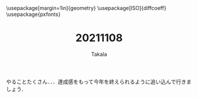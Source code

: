 ﻿---
title: 20211108
yesterday: 20211107
tomorrow: 20211109
days: 682
author: Takala
header-includes:
  - \usepackage[margin=1in]{geometry}
  - \usepackage[ISO]{diffcoeff}
  - \usepackage{pxfonts}
---



やることたくさん．．．達成感をもって今年を終えられるように追い込んで行きましょう．

